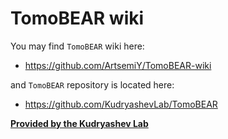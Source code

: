 # TomoBEAR wiki
You may find `TomoBEAR` wiki here:
- https://github.com/ArtsemiY/TomoBEAR-wiki

and `TomoBEAR` repository is located here:
- https://github.com/KudryashevLab/TomoBEAR

[**Provided by the Kudryashev Lab**](https://www.mdc-berlin.de/kudryashev)
